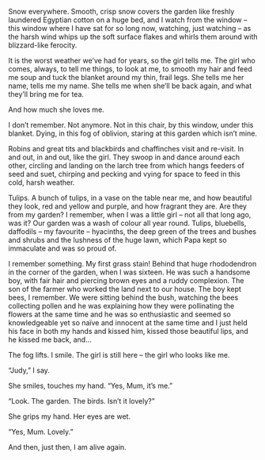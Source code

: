 Snow everywhere.  Smooth, crisp snow covers the garden like freshly laundered Egyptian cotton on a huge bed, and I watch from the window – this window where I have sat for so long now, watching, just watching – as the harsh wind whips up the soft surface flakes and whirls them around with blizzard-like ferocity.

It is the worst weather we’ve had for years, so the girl tells me.  The girl who comes, always, to tell me things, to look at me, to smooth my hair and feed me soup and tuck the blanket around my thin, frail legs.  She tells me her name, tells me my name.  She tells me when she’ll be back again, and what they’ll bring me for tea.

And how much she loves me.

I don’t remember.  Not anymore.  Not in this chair, by this window, under this blanket.  Dying, in this fog of oblivion, staring at this garden which isn’t mine.

Robins and great tits and blackbirds and chaffinches visit and re-visit.  In and out, in and out, like the girl.  They swoop in and dance around each other, circling and landing on the larch tree from which hangs feeders of seed and suet, chirping and pecking and vying for space to feed in this cold, harsh weather.

Tulips.  A bunch of tulips, in a vase on the table near me, and how beautiful they look, red and yellow and purple, and how fragrant they are.  Are they from my garden?  I remember, when I was a little girl – not all that long ago, was it?  Our garden was a wash of colour all year round.  Tulips, bluebells, daffodils – my favourite – hyacinths, the deep green of the trees and bushes and shrubs and the lushness of the huge lawn, which Papa kept so immaculate and was so proud of.

I remember something.  My first grass stain!  Behind that huge rhododendron in the corner of the garden, when I was sixteen.  He was such a handsome boy, with fair hair and piercing brown eyes and a ruddy complexion.  The son of the farmer who worked the land next to our house.  The boy kept bees, I remember.  We were sitting behind the bush, watching the bees collecting pollen and he was explaining how they were pollinating the flowers at the same time and he was so enthusiastic and seemed so knowledgeable yet so naïve and innocent at the same time and I just held his face in both my hands and kissed him, kissed those beautiful lips, and he kissed me back, and…

The fog lifts.  I smile.  The girl is still here – the girl who looks like me.

“Judy,” I say.

She smiles, touches my hand.  “Yes, Mum, it’s me.”

“Look.  The garden.  The birds.  Isn’t it lovely?”

She grips my hand.  Her eyes are wet.

“Yes, Mum.  Lovely.”

And then, just then, I am alive again.
